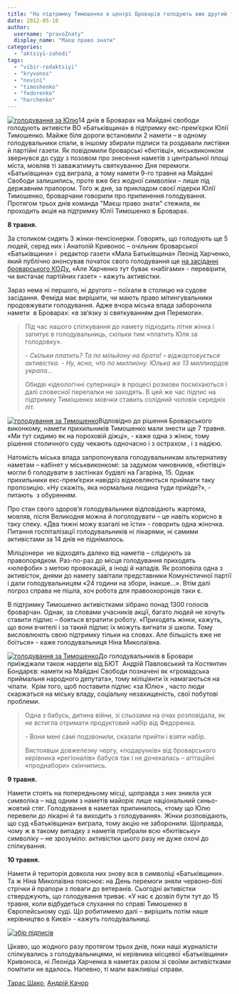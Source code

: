 ```yaml
---
title: "На підтримку Тимошенко в центрі Броварів голодують вже другий тиждень"
date: 2012-05-10
author: 
  username: "pravoZnaty"
  display_name: "Маєш право знати"
categories: 
  - "aktsiyi-zahodi"
tags: 
  - "vibir-redaktsiyi"
  - "kryvonos"
  - "novini"
  - "timoshenko"
  - "fedorenko"
  - "harchenko"
---
```


[![](https://mpz.brovary.org/wp-content/uploads/2012/05/IMG_9471.jpg "голодування за Юлю")](https://mpz.brovary.org/wp-content/uploads/2012/05/IMG_9471.jpg)14 днів в Броварах на Майдані свободи голодують активісти ВО «Батьківщина» в підтримку екс-прем’єрки Юлії Тимошенко. Майже біля дороги встановили 2 намети – в одному голодувальники спали, в іншому збирали підписи та роздавали листівки й партійні газети. Як повідомили броварські «бютівці», міськвиконком звернувся до суду з позовом про знесення наметів з центральної площі міста, мовляв ті заважатимуть святкуванню Дня перемоги. «Батьківщина» суд виграла, а тому намети 9-го травня на Майдані Свободи залишились, проте вже без жодної символіки – лише під державним прапором. Того ж дня, за прикладом своєї лідерки Юлії Тимошенко, броварчани говорили про припинення голодування. Протягом трьох днів команда "Маєш право знати" стежила, як проходить акція на підтримку Юлії Тимошенко в Броварах.

**8 травня.**

За столиком сидять 3 жінки-пенсіонерки. Говорять, що голодують ще 5 людей, серед них і Анатолій Кривонос – очільник броварської «Батьківщини» і  редактор газети «Мала Батьківщина» Леонід Харченко, який публічно анонсував початок свого голодування ще [на засіданні броварського КОДу.](https://mpz.brovary.org/yak-regional-ratnikov-otzhog-na-zasidanni-brovarskogo-kodu/) «Але Харченко тут буває «набігами» - перевірити, чи вистачає партійних газет» - кажуть активістки.

Зараз нема ні першого, ні другого – поїхали в столицю на судове засідання. Феміда має вирішити, чи мають право мітингувальники продовжувати голодування. Адже вчора міська влада заборонила намети  в Броварах: «в зв’язку зі святкуванням дня Перемоги».

> Під час нашого спілкування до намету підходить літня жінка і запитує в голодувальниць, скільки тим «платить Юля за голодовку».
> 
> _\- Скільки платить? Та по мільйону на брата! – віджартовується активістка._ _\- Ну, ясно, что по миллиону. Юлька же 13 миллиардов украла…_
> 
> Обидві «ідеологічні суперниці» в процесі розмови посміхаються і далі словесної перепалки не заходять. В цей же час підпис на підтримку Тимошенко мовчки ставить солідний чоловік середніх літ.

[![](https://mpz.brovary.org/wp-content/uploads/2012/05/IMG_9480.jpg "голодування за Тимошенко")](https://mpz.brovary.org/wp-content/uploads/2012/05/IMG_9480.jpg)Відповідно до рішення Броварського виконкому, намети прихильників Тимошенко мали знести ще 7 травня. «Ми тут сидимо як на пороховій діжці», - каже одна з жінок, тому рішення столичного суду чекають одночасно і з острахом , і з надією.

Натомість міська влада запропонувала голодувальникам альтернативу наметам – кабінет у міськвиконкомі: за задумом чиновників, «бютівці» могли б голодувати в застінках будівлі на Гагаріна, 15. Однак прихильники екс-прем’єрки навідріз відмовляються приймати таку пропозицію. «Ну скажіть, яка нормальна людина туди прийде?», - питають  з обуренням.

Про стан свого здоров’я голодувальники відповідають жартома, мовляв, після Великодня можна й поголодувати – це навіть корисно в таку спеку. «Два тижні можу взагалі не їсти» - говорить одна жіночка. Питання госпіталізації голодувальників ні лікарями, ні самими активістами за 14 днів не піднімалось.

Міліціонери  не відходять далеко від наметів – слідкують за правопорядком. Раз-по-раз до місця голодування приходять «юлефоби» з метою провокацій, а іноді й нападів. Як розповіла одна з активісток, днями до намету завітали представники Комуністичної партії і дали голодувальницям «24 години на збори, інакше…». Втім далі погроз справа не пішла, хоч робота для правоохоронців таки є.

В підтримку Тимошенко активістками зібрано понад 1300 голосів броварчан. Однак, за словами учасників акції, багато людей не хочуть ставити підпис – бояться втратити роботу. «Приходять жінки, кажуть, що вони вчителі і за такий підпис їх можуть вигнати зі школи. Тому висловлюють свою підтримку тільки на словах. Але більшість вже не боїться» - каже голодувальниця Ніна Миколаївна.

[![](https://mpz.brovary.org/wp-content/uploads/2012/05/IMG_9472.jpg "голодування за Тимошенко")](https://mpz.brovary.org/wp-content/uploads/2012/05/IMG_9472.jpg)До голодувальників в Бровари приїжджали також нардепи від БЮТ  Андрій Павловський та Костянтин Бондарєв: намети на Майдані Свободи позначені як «громадська приймальня народного депутата», тому міліціянти їх намагаються на чіпати.  Крім того, щоб поставити підпис «за Юлю» , часто люди скаржаться на міську владу, соціальну незахищеність, свої побутові проблеми.

> Одна з бабусь, дитина війни, зі сльозами на очах розповідала, як не встигла отримати продуктовий набір від Федоренка.
> 
> \- Вони мені самі подзвонили, сказали прийти і взяти набір.
> 
> Вистоявши довжелезну чергу, «подарунків» від броварського керівника «регіоналів» бабуся так і не дочекалась – агітаційні «проднабори» скінчились.

**9 травня.**

Намети стоять на попередньому місці, щоправда з них зникла уся символіка – над одним з наметів майоріє лише національний синьо-жовтий стяг. Голодування в наметах припинилось, «тому що Юлю перевели до лікарні й та виходить з голодування». Жінки розповідають, що суд «Батьківщина» виграла, тому акцію не заборонили. Щоправда, чому ж в такому випадку з наметів прибрали всю «бютівську» символіку – не зрозуміло: активістки цього разу не дуже охочі до спілкування.

**10 травня.**

Намети й територія довкола них знову вся в символіці «Батьківщини». Та ж Ніна Миколаївна пояснює: на День перемоги зняли червоно-білі стрічки й прапори з поваги до ветеранів. Сьогодні активістки стверджують, що голодування триває. «У нас є дозвіл бути тут до 15 травня, коли відбудеться слухання по справі Тимошенко в Європейському суді. Що робитимемо далі – вирішить потім наше керівництво в Києві» - кажуть голодувальниці.

[![](https://mpz.brovary.org/wp-content/uploads/2012/05/IMG_9482.jpg "збір підписів")](https://mpz.brovary.org/wp-content/uploads/2012/05/IMG_9482.jpg)

Цікаво, що жодного разу протягом трьох днів, поки наші журналісти спілкувались з голодувальницями, ні керівника місцевої «Батьківщини» Кривоноса, ні Леоніда Харченка в наметах разом зі своїми активістками помітити не вдалось. Напевно, ті мали важливіші справи.

[Тарас Шако](https://mpz.brovary.org/author/shako/), [Андрій Качор](https://mpz.brovary.org/author/kachor/)
